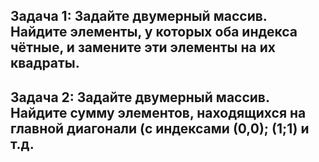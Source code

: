 ## Задача 1: Задайте двумерный массив. Найдите элементы, у которых оба индекса чётные, и замените эти элементы на их квадраты. ##
## Задача 2: Задайте двумерный массив. Найдите сумму элементов, находящихся на главной диагонали (с индексами (0,0); (1;1) и т.д. ##
